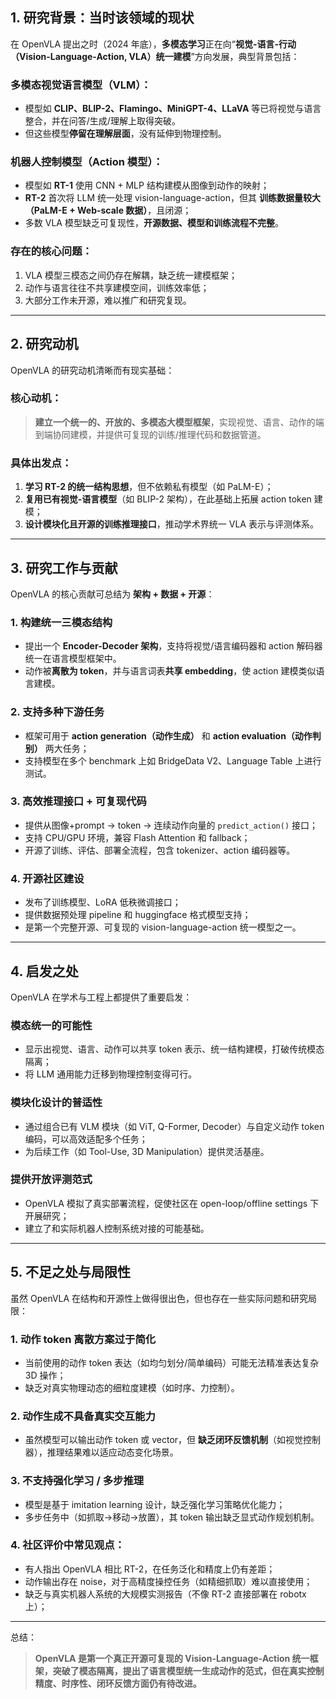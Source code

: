 
## 1. 研究背景：当时该领域的现状

在 OpenVLA 提出之时（2024 年底），**多模态学习**正在向“**视觉-语言-行动（Vision-Language-Action, VLA）统一建模**”方向发展，典型背景包括：

### 多模态视觉语言模型（VLM）：

* 模型如 **CLIP、BLIP-2、Flamingo、MiniGPT-4、LLaVA** 等已将视觉与语言整合，并在问答/生成/理解上取得突破。
* 但这些模型**停留在理解层面**，没有延伸到物理控制。

### 机器人控制模型（Action 模型）：

* 模型如 **RT-1** 使用 CNN + MLP 结构建模从图像到动作的映射；
* **RT-2** 首次将 LLM 统一处理 vision-language-action，但其 **训练数据量较大（PaLM-E + Web-scale 数据）**，且闭源；
* 多数 VLA 模型缺乏可复现性，**开源数据、模型和训练流程不完整**。

### 存在的核心问题：

1. VLA 模型三模态之间仍存在解耦，缺乏统一建模框架；
2. 动作与语言往往不共享建模空间，训练效率低；
3. 大部分工作未开源，难以推广和研究复现。

---

## 2. 研究动机

OpenVLA 的研究动机清晰而有现实基础：

### 核心动机：

> **建立一个统一的、开放的、多模态大模型框架**，实现视觉、语言、动作的端到端协同建模，并提供可复现的训练/推理代码和数据管道。

### 具体出发点：

1. **学习 RT-2 的统一结构思想**，但不依赖私有模型（如 PaLM-E）；
2. **复用已有视觉-语言模型**（如 BLIP-2 架构），在此基础上拓展 action token 建模；
3. **设计模块化且开源的训练推理接口**，推动学术界统一 VLA 表示与评测体系。

---

## 3. 研究工作与贡献

OpenVLA 的核心贡献可总结为 **架构 + 数据 + 开源**：

### 1. 构建统一三模态结构

* 提出一个 **Encoder-Decoder 架构**，支持将视觉/语言编码器和 action 解码器统一在语言模型框架中。
* 动作被**离散为 token**，并与语言词表**共享 embedding**，使 action 建模类似语言建模。

### 2. 支持多种下游任务

* 框架可用于 **action generation（动作生成）** 和 **action evaluation（动作判别）** 两大任务；
* 支持模型在多个 benchmark 上如 BridgeData V2、Language Table 上进行测试。

### 3. 高效推理接口 + 可复现代码

* 提供从图像+prompt → token → 连续动作向量的 `predict_action()` 接口；
* 支持 CPU/GPU 环境，兼容 Flash Attention 和 fallback；
* 开源了训练、评估、部署全流程，包含 tokenizer、action 编码器等。

### 4. 开源社区建设

* 发布了训练模型、LoRA 低秩微调接口；
* 提供数据预处理 pipeline 和 huggingface 格式模型支持；
* 是第一个完整开源、可复现的 vision-language-action 统一模型之一。

---

## 4. 启发之处

OpenVLA 在学术与工程上都提供了重要启发：

### 模态统一的可能性

* 显示出视觉、语言、动作可以共享 token 表示、统一结构建模，打破传统模态隔离；
* 将 LLM 通用能力迁移到物理控制变得可行。

### 模块化设计的普适性

* 通过组合已有 VLM 模块（如 ViT, Q-Former, Decoder）与自定义动作 token 编码，可以高效适配多个任务；
* 为后续工作（如 Tool-Use, 3D Manipulation）提供灵活基座。

### 提供开放评测范式

* OpenVLA 模拟了真实部署流程，促使社区在 open-loop/offline settings 下开展研究；
* 建立了和实际机器人控制系统对接的可能基础。

---

## 5. 不足之处与局限性

虽然 OpenVLA 在结构和开源性上做得很出色，但也存在一些实际问题和研究局限：

### 1. 动作 token 离散方案过于简化

* 当前使用的动作 token 表达（如均匀划分/简单编码）可能无法精准表达复杂 3D 操作；
* 缺乏对真实物理动态的细粒度建模（如时序、力控制）。

### 2. 动作生成不具备真实交互能力

* 虽然模型可以输出动作 token 或 vector，但 **缺乏闭环反馈机制**（如视觉控制器），推理结果难以适应动态变化场景。

### 3. 不支持强化学习 / 多步推理

* 模型是基于 imitation learning 设计，缺乏强化学习策略优化能力；
* 多步任务中（如抓取→移动→放置），其 token 输出缺乏显式动作规划机制。

### 4. 社区评价中常见观点：

* 有人指出 OpenVLA 相比 RT-2，在任务泛化和精度上仍有差距；
* 动作输出存在 noise，对于高精度操控任务（如精细抓取）难以直接使用；
* 缺乏与真实机器人系统的大规模实测报告（不像 RT-2 直接部署在 robotx 上）；

---

总结：

> **OpenVLA 是第一个真正开源可复现的 Vision-Language-Action 统一框架，突破了模态隔离，提出了语言模型统一生成动作的范式，但在真实控制精度、时序性、闭环反馈方面仍有待改进。**

